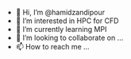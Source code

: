 - 👋 Hi, I’m @hamidzandipour
- 👀 I’m interested in HPC for CFD
- 🌱 I’m currently learning MPI
- 💞️ I’m looking to collaborate on ...
- 📫 How to reach me ...

<!---
hamidzandipour/hamidzandipour is a ✨ special ✨ repository because its `README.md` (this file) appears on your GitHub profile.
You can click the Preview link to take a look at your changes.
--->

